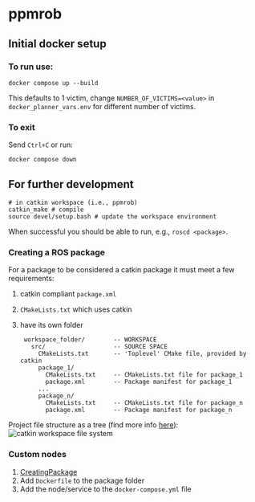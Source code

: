 # ppmrob
## Initial docker setup
### To run use:
``
docker compose up --build
``

This defaults to 1 victim, change `NUMBER_OF_VICTIMS=<value>` in `docker_planner_vars.env` for different number of victims.

### To exit
Send `Ctrl+C` or run:

``
docker compose down
``

## For further development

    # in catkin workspace (i.e., ppmrob)
    catkin_make # compile
    source devel/setup.bash # update the workspace environment


When successful you should be able to run, e.g., `roscd <package>`.

### Creating a ROS package
For a package to be considered a catkin package it must meet a few requirements:
1.  catkin compliant `package.xml`
1. `CMakeLists.txt` which uses catkin
1. have its own folder

        workspace_folder/        -- WORKSPACE
          src/                   -- SOURCE SPACE
            CMakeLists.txt       -- 'Toplevel' CMake file, provided by catkin
            package_1/
              CMakeLists.txt     -- CMakeLists.txt file for package_1
              package.xml        -- Package manifest for package_1
            ...
            package_n/
              CMakeLists.txt     -- CMakeLists.txt file for package_n
              package.xml        -- Package manifest for package_n

Project file structure as a tree (find more info [here](https://www.yahboom.net/public/upload/upload-html/1640334504/7.2%20Introduction%20of%20project%20files.html)):  
![catkin workspace file system](https://github.com/srothh/ppmrob/assets/128387629/88483141-cafa-4f00-95af-474e443ee353)

### Custom nodes
1. [CreatingPackage](http://wiki.ros.org/ROS/Tutorials/catkin/CreatingPackage)
2. Add `Dockerfile` to the package folder
3. Add the node/service to the `docker-compose.yml` file
